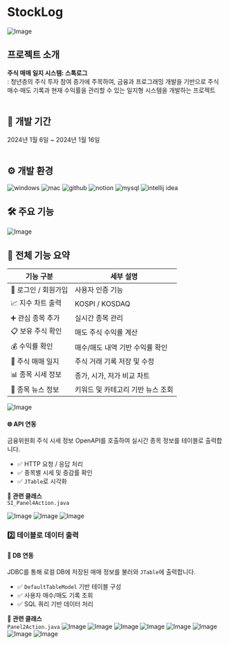 # StockLog


![Image](https://github.com/user-attachments/assets/ba32c498-19cc-4de2-9c6c-ddc725dfdeb7)
## 프로젝트 소개
**주식 매매 일지 시스템: 스톡로그**
</br>
: 청년층의 주식 투자 참여 증가에 주목하여, 금융과 프로그래밍 개발을 기반으로 주식 매수·매도 기록과 현재 수익률을 관리할 수 있는 일지형 시스템을 개발하는 프로젝트
</br></br>

## 📅 개발 기간
2024년 1월 6일 ~ 2024년 1월 16일
</br></br>

## ⚙ 개발 환경
![windows](https://img.shields.io/badge/Windows-0078D6?style=for-the-badge&logo=windows&logoColor=white)
![mac](https://img.shields.io/badge/mac%20os-000000?style=for-the-badge&logo=apple&logoColor=white)
![github](https://img.shields.io/badge/GitHub-100000?style=for-the-badge&logo=github&logoColor=white)
![notion](https://img.shields.io/badge/Notion-%23000000.svg?style=for-the-badge&logo=notion&logoColor=white)
![mysql](https://img.shields.io/badge/MySQL-005C84?style=for-the-badge&logo=mysql&logoColor=white)
![intellij idea](https://img.shields.io/badge/IntelliJ_IDEA-000000.svg?style=for-the-badge&logo=intellij-idea&logoColor=white)
</br>


## 🛠 주요 기능


![Image](https://github.com/user-attachments/assets/73bde540-25ae-42d5-909a-f3c759af6391)
## 🧩 전체 기능 요약

| 기능 구분 | 세부 설명 |
|-----------|-----------|
| 🔐 로그인 / 회원가입 | 사용자 인증 기능 |
| 📈 지수 차트 출력 | KOSPI / KOSDAQ |
| ➕ 관심 종목 추가 | 실시간 종목 관리 |
| 📋 보유 주식 확인 | 매도 주식 수익률 계산 |
| 💰 수익률 확인 | 매수/매도 내역 기반 수익률 확인 |
| 📒 주식 매매 일지 | 주식 거래 기록 저장 및 수정 |
| 📊 종목 시세 정보 | 종가, 시가, 저가 비교 차트 |
| 📰 종목 뉴스 정보 | 키워드 및 카테고리 기반 뉴스 조회 |


![Image](https://github.com/user-attachments/assets/3662dd29-6825-4a11-b9cf-ead21653f594)

#### 🌐 API 연동
금융위원회 주식 시세 정보 OpenAPI를 호출하여 실시간 종목 정보를 테이블로 출력합니다.

- ✅ HTTP 요청 / 응답 처리
- ✅ 종목별 시세 및 증감률 확인
- ✅ `JTable`로 시각화

**📂 관련 클래스**  
`SI_Panel4Action.java`

![Image](https://github.com/user-attachments/assets/a7893b7b-bfe4-46ab-8ec3-527ee3b9caca)
![Image](https://github.com/user-attachments/assets/c89bd978-76fd-4a69-ab60-543774f02564)
![Image](https://github.com/user-attachments/assets/5ed9303f-18f2-476d-9243-72d1bbc5d393)


### 2️⃣ 테이블로 데이터 출력

#### 📌 DB 연동
JDBC를 통해 로컬 DB에 저장된 매매 정보를 불러와 `JTable`에 출력합니다.

- ✅ `DefaultTableModel` 기반 테이블 구성
- ✅ 사용자 매수/매도 기록 조회
- ✅ SQL 쿼리 기반 데이터 처리

**📂 관련 클래스**  
`Panel2Action.java`
![Image](https://github.com/user-attachments/assets/76846f61-a648-4a66-8961-4bc45b283c96)
![Image](https://github.com/user-attachments/assets/b5028772-669f-4494-b53d-30dde0921c0e)
![Image](https://github.com/user-attachments/assets/8d4d5570-80ec-4121-891b-244fdc48b965)
![Image](https://github.com/user-attachments/assets/0c963b0d-b9ab-418e-9cf1-de3ec851fd55)
![Image](https://github.com/user-attachments/assets/83e73585-610d-4125-8d89-a928917e39ba)
![Image](https://github.com/user-attachments/assets/0f570e37-0093-4535-95c9-a125a92d9db5)
![Image](https://github.com/user-attachments/assets/5fc63524-9e76-4879-bdb7-ebb8735749a1)
![Image](https://github.com/user-attachments/assets/60665a75-6019-4edc-9fe4-9a393dce1d5e)
